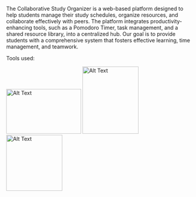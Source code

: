 The Collaborative Study Organizer is a web-based platform designed to help students manage their study schedules, organize resources, and collaborate effectively with peers. The platform integrates productivity-enhancing tools, such as a Pomodoro Timer, task management, and a shared resource library, into a centralized hub. Our goal is to provide students with a comprehensive system that fosters effective learning, time management, and teamwork.

Tools used:

<img src="https://cdn.freebiesupply.com/logos/large/2x/nodejs-1-logo-png-transparent.png" alt="Alt Text" width="200" height="120">
<img src="https://static-00.iconduck.com/assets.00/react-original-wordmark-icon-840x1024-vhmauxp6.png" alt="Alt Text" width="150" height="180">
<img src="https://cdn.iconscout.com/icon/free/png-256/free-postgresql-logo-icon-download-in-svg-png-gif-file-formats--wordmark-programming-langugae-freebies-pack-logos-icons-1175122.png" alt="Alt Text" width="150" height="150">
